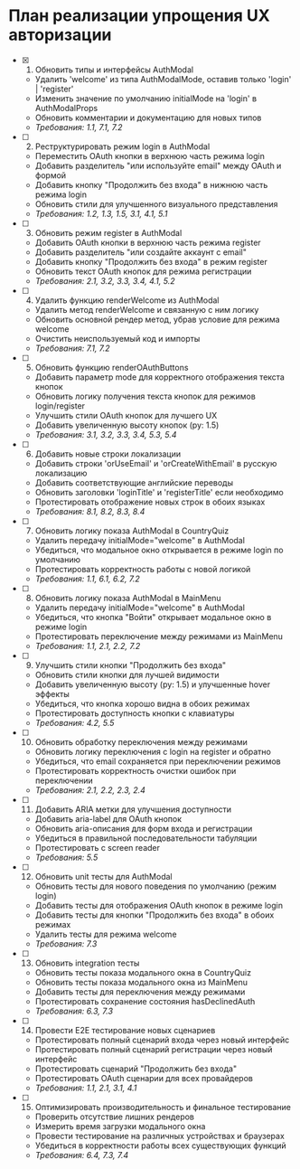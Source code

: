 # План реализации упрощения UX авторизации

- [x] 1. Обновить типы и интерфейсы AuthModal





  - Удалить 'welcome' из типа AuthModalMode, оставив только 'login' | 'register'
  - Изменить значение по умолчанию initialMode на 'login' в AuthModalProps
  - Обновить комментарии и документацию для новых типов
  - _Требования: 1.1, 7.1, 7.2_

- [ ] 2. Реструктурировать режим login в AuthModal
  - Переместить OAuth кнопки в верхнюю часть режима login
  - Добавить разделитель "или используйте email" между OAuth и формой
  - Добавить кнопку "Продолжить без входа" в нижнюю часть режима login
  - Обновить стили для улучшенного визуального представления
  - _Требования: 1.2, 1.3, 1.5, 3.1, 4.1, 5.1_

- [ ] 3. Обновить режим register в AuthModal
  - Добавить OAuth кнопки в верхнюю часть режима register
  - Добавить разделитель "или создайте аккаунт с email"
  - Добавить кнопку "Продолжить без входа" в режим register
  - Обновить текст OAuth кнопок для режима регистрации
  - _Требования: 2.1, 3.2, 3.3, 3.4, 4.1, 5.2_

- [ ] 4. Удалить функцию renderWelcome из AuthModal
  - Удалить метод renderWelcome и связанную с ним логику
  - Обновить основной рендер метод, убрав условие для режима welcome
  - Очистить неиспользуемый код и импорты
  - _Требования: 7.1, 7.2_

- [ ] 5. Обновить функцию renderOAuthButtons
  - Добавить параметр mode для корректного отображения текста кнопок
  - Обновить логику получения текста кнопок для режимов login/register
  - Улучшить стили OAuth кнопок для лучшего UX
  - Добавить увеличенную высоту кнопок (py: 1.5)
  - _Требования: 3.1, 3.2, 3.3, 3.4, 5.3, 5.4_

- [ ] 6. Добавить новые строки локализации
  - Добавить строки 'orUseEmail' и 'orCreateWithEmail' в русскую локализацию
  - Добавить соответствующие английские переводы
  - Обновить заголовки 'loginTitle' и 'registerTitle' если необходимо
  - Протестировать отображение новых строк в обоих языках
  - _Требования: 8.1, 8.2, 8.3, 8.4_

- [ ] 7. Обновить логику показа AuthModal в CountryQuiz
  - Удалить передачу initialMode="welcome" в AuthModal
  - Убедиться, что модальное окно открывается в режиме login по умолчанию
  - Протестировать корректность работы с новой логикой
  - _Требования: 1.1, 6.1, 6.2, 7.2_

- [ ] 8. Обновить логику показа AuthModal в MainMenu
  - Удалить передачу initialMode="welcome" в AuthModal
  - Убедиться, что кнопка "Войти" открывает модальное окно в режиме login
  - Протестировать переключение между режимами из MainMenu
  - _Требования: 1.1, 2.1, 2.2, 7.2_

- [ ] 9. Улучшить стили кнопки "Продолжить без входа"
  - Обновить стили кнопки для лучшей видимости
  - Добавить увеличенную высоту (py: 1.5) и улучшенные hover эффекты
  - Убедиться, что кнопка хорошо видна в обоих режимах
  - Протестировать доступность кнопки с клавиатуры
  - _Требования: 4.2, 5.5_

- [ ] 10. Обновить обработку переключения между режимами
  - Обновить логику переключения с login на register и обратно
  - Убедиться, что email сохраняется при переключении режимов
  - Протестировать корректность очистки ошибок при переключении
  - _Требования: 2.1, 2.2, 2.3, 2.4_

- [ ] 11. Добавить ARIA метки для улучшения доступности
  - Добавить aria-label для OAuth кнопок
  - Обновить aria-описания для форм входа и регистрации
  - Убедиться в правильной последовательности табуляции
  - Протестировать с screen reader
  - _Требования: 5.5_

- [ ] 12. Обновить unit тесты для AuthModal
  - Обновить тесты для нового поведения по умолчанию (режим login)
  - Добавить тесты для отображения OAuth кнопок в режиме login
  - Добавить тесты для кнопки "Продолжить без входа" в обоих режимах
  - Удалить тесты для режима welcome
  - _Требования: 7.3_

- [ ] 13. Обновить integration тесты
  - Обновить тесты показа модального окна в CountryQuiz
  - Обновить тесты показа модального окна из MainMenu
  - Добавить тесты для переключения между режимами
  - Протестировать сохранение состояния hasDeclinedAuth
  - _Требования: 6.3, 7.3_

- [ ] 14. Провести E2E тестирование новых сценариев
  - Протестировать полный сценарий входа через новый интерфейс
  - Протестировать полный сценарий регистрации через новый интерфейс
  - Протестировать сценарий "Продолжить без входа"
  - Протестировать OAuth сценарии для всех провайдеров
  - _Требования: 1.1, 2.1, 3.1, 4.1_

- [ ] 15. Оптимизировать производительность и финальное тестирование
  - Проверить отсутствие лишних рендеров
  - Измерить время загрузки модального окна
  - Провести тестирование на различных устройствах и браузерах
  - Убедиться в корректности работы всех существующих функций
  - _Требования: 6.4, 7.3, 7.4_